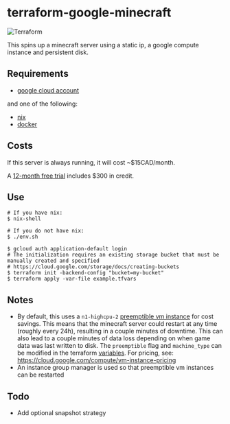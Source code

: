 # terraform-google-minecraft

![Terraform](https://github.com/davegallant/terraform-google-minecraft/workflows/Terraform/badge.svg)

This spins up a minecraft server using a static ip, a google compute instance and persistent disk.

## Requirements

- [google cloud account](https://console.cloud.google.com/getting-started)

and one of the following:
- [nix](https://nixos.org/)
- [docker](https://docs.docker.com/get-docker/)


## Costs

If this server is always running, it will cost ~$15CAD/month.

A [12-month free trial](https://cloud.google.com/free) includes $300 in credit.

## Use

```shell
# If you have nix:
$ nix-shell

# If you do not have nix:
$ ./env.sh

$ gcloud auth application-default login
# The initialization requires an existing storage bucket that must be manually created and specified
# https://cloud.google.com/storage/docs/creating-buckets
$ terraform init -backend-config "bucket=my-bucket"
$ terraform apply -var-file example.tfvars
```

## Notes

- By default, this uses a `n1-highcpu-2` [preemptible vm instance](https://cloud.google.com/compute/docs/instances/preemptible) for cost savings. This means that the minecraft server could restart at any time (roughly every 24h), resulting in a couple minutes of downtime. This can also lead to a couple minutes of data loss depending on when game data was last written to disk. The `preemptible` flag and `machine_type` can be modified in the terraform [variables](./variables.tf). For pricing, see: https://cloud.google.com/compute/vm-instance-pricing
- An instance group manager is used so that preemptible vm instances can be restarted

## Todo

- Add optional snapshot strategy
